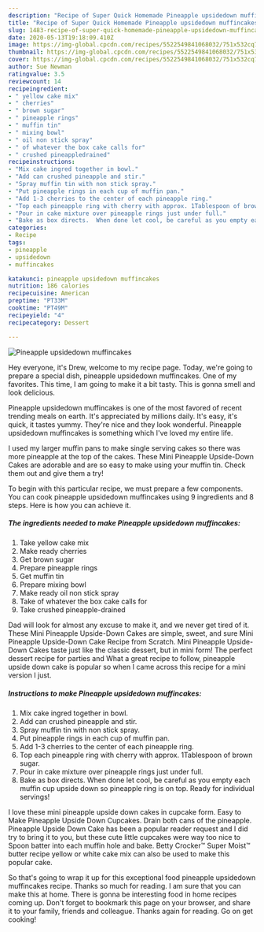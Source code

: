 ```yaml
---
description: "Recipe of Super Quick Homemade Pineapple upsidedown muffincakes"
title: "Recipe of Super Quick Homemade Pineapple upsidedown muffincakes"
slug: 1483-recipe-of-super-quick-homemade-pineapple-upsidedown-muffincakes
date: 2020-05-13T19:18:09.410Z
image: https://img-global.cpcdn.com/recipes/5522549841068032/751x532cq70/pineapple-upsidedown-muffincakes-recipe-main-photo.jpg
thumbnail: https://img-global.cpcdn.com/recipes/5522549841068032/751x532cq70/pineapple-upsidedown-muffincakes-recipe-main-photo.jpg
cover: https://img-global.cpcdn.com/recipes/5522549841068032/751x532cq70/pineapple-upsidedown-muffincakes-recipe-main-photo.jpg
author: Sue Newman
ratingvalue: 3.5
reviewcount: 14
recipeingredient:
- " yellow cake mix"
- " cherries"
- " brown sugar"
- " pineapple rings"
- " muffin tin"
- " mixing bowl"
- " oil non stick spray"
- " of whatever the box cake calls for"
- " crushed pineappledrained"
recipeinstructions:
- "Mix cake ingred together in bowl."
- "Add can crushed pineapple and stir."
- "Spray muffin tin with non stick spray."
- "Put pineapple rings in each cup of muffin pan."
- "Add 1-3 cherries to the center of each pineapple ring."
- "Top each pineapple ring with cherry with approx. 1Tablespoon of brown sugar."
- "Pour in cake mixture over pineapple rings just under full."
- "Bake as box directs.  When done let cool, be careful as you empty each muffin cup upside down so pineapple ring is on top.  Ready for individual servings!"
categories:
- Recipe
tags:
- pineapple
- upsidedown
- muffincakes

katakunci: pineapple upsidedown muffincakes 
nutrition: 186 calories
recipecuisine: American
preptime: "PT33M"
cooktime: "PT49M"
recipeyield: "4"
recipecategory: Dessert

---
```



![Pineapple upsidedown muffincakes](https://img-global.cpcdn.com/recipes/5522549841068032/751x532cq70/pineapple-upsidedown-muffincakes-recipe-main-photo.jpg)

Hey everyone, it's Drew, welcome to my recipe page. Today, we're going to prepare a special dish, pineapple upsidedown muffincakes. One of my favorites. This time, I am going to make it a bit tasty. This is gonna smell and look delicious.

Pineapple upsidedown muffincakes is one of the most favored of recent trending meals on earth. It's appreciated by millions daily. It's easy, it's quick, it tastes yummy. They're nice and they look wonderful. Pineapple upsidedown muffincakes is something which I've loved my entire life.

I used my larger muffin pans to make single serving cakes so there was more pineapple at the top of the cakes. These Mini Pineapple Upside-Down Cakes are adorable and are so easy to make using your muffin tin. Check them out and give them a try!


To begin with this particular recipe, we must prepare a few components. You can cook pineapple upsidedown muffincakes using 9 ingredients and 8 steps. Here is how you can achieve it.

<!--inarticleads1-->

##### The ingredients needed to make Pineapple upsidedown muffincakes:

1. Take  yellow cake mix
1. Make ready  cherries
1. Get  brown sugar
1. Prepare  pineapple rings
1. Get  muffin tin
1. Prepare  mixing bowl
1. Make ready  oil non stick spray
1. Take  of whatever the box cake calls for
1. Take  crushed pineapple-drained


Dad will look for almost any excuse to make it, and we never get tired of it. These Mini Pineapple Upside-Down Cakes are simple, sweet, and sure Mini Pineapple Upside-Down Cake Recipe from Scratch. Mini Pineapple Upside-Down Cakes taste just like the classic dessert, but in mini form! The perfect dessert recipe for parties and What a great recipe to follow, pineapple upside down cake is popular so when I came across this recipe for a mini version I just. 

<!--inarticleads2-->

##### Instructions to make Pineapple upsidedown muffincakes:

1. Mix cake ingred together in bowl.
1. Add can crushed pineapple and stir.
1. Spray muffin tin with non stick spray.
1. Put pineapple rings in each cup of muffin pan.
1. Add 1-3 cherries to the center of each pineapple ring.
1. Top each pineapple ring with cherry with approx. 1Tablespoon of brown sugar.
1. Pour in cake mixture over pineapple rings just under full.
1. Bake as box directs.  When done let cool, be careful as you empty each muffin cup upside down so pineapple ring is on top.  Ready for individual servings!


I love these mini pineapple upside down cakes in cupcake form. Easy to Make Pineapple Upside Down Cupcakes. Drain both cans of the pineapple. Pineapple Upside Down Cake has been a popular reader request and I did try to bring it to you, but these cute little cupcakes were way too nice to Spoon batter into each muffin hole and bake. Betty Crocker™ Super Moist™ butter recipe yellow or white cake mix can also be used to make this popular cake. 

So that's going to wrap it up for this exceptional food pineapple upsidedown muffincakes recipe. Thanks so much for reading. I am sure that you can make this at home. There is gonna be interesting food in home recipes coming up. Don't forget to bookmark this page on your browser, and share it to your family, friends and colleague. Thanks again for reading. Go on get cooking!
